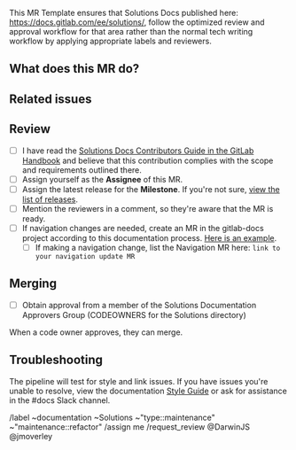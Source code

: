 <!-- Use this template for documentation updates in the /doc/solutions directory. -->

This MR Template ensures that Solutions Docs published here: https://docs.gitlab.com/ee/solutions/, follow the optimized review and approval workflow for that area rather than the normal tech writing workflow by applying appropriate labels and reviewers.

## What does this MR do?

<!-- Briefly describe what this MR is about. -->

## Related issues

<!-- Link related issues below. -->

## Review

- [ ] I have read the [Solutions Docs Contributors Guide in the GitLab Handbook](https://handbook.gitlab.com/handbook/customer-success/solutions-architects/sa-documentation/) and believe that this contribution complies with the scope and requirements outlined there.
- [ ] Assign yourself as the **Assignee** of this MR.
- [ ] Assign the latest release for the **Milestone**. If you're not sure, [view the list of releases](https://about.gitlab.com/releases/).
- [ ] Mention the reviewers in a comment, so they're aware that the MR is ready.
- [ ] If navigation changes are needed, create an MR in the gitlab-docs project according to this documentation process. [Here is an example](https://gitlab.com/gitlab-org/gitlab-docs/-/merge_requests/4863).
  - [ ] If making a navigation change, list the Navigation MR here: `link to your navigation update MR`

## Merging

- [ ] Obtain approval from a member of the Solutions Documentation Approvers Group (CODEOWNERS for the Solutions directory)

When a code owner approves, they can merge.

## Troubleshooting

The pipeline will test for style and link issues. If you have issues you're unable to resolve,
view the documentation [Style Guide](https://docs.gitlab.com/ee/development/documentation/styleguide/)
or ask for assistance in the #docs Slack channel.

/label ~documentation ~Solutions ~"type::maintenance" ~"maintenance::refactor" 
/assign me
/request_review @DarwinJS @jmoverley
